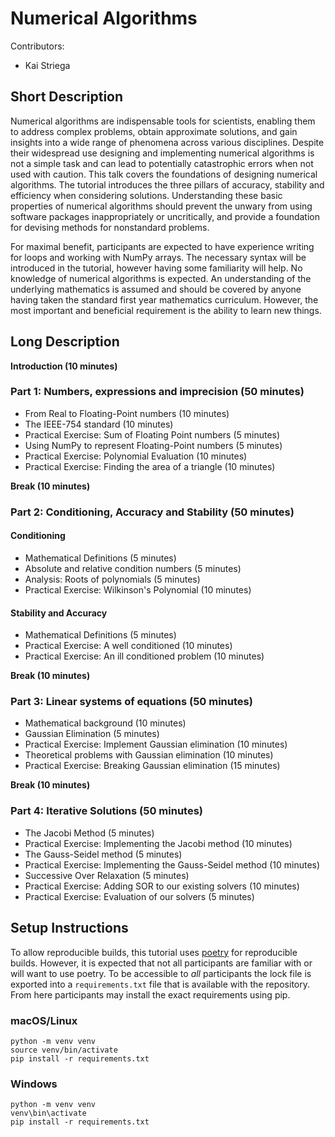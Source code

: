 # Numerical Algorithms

Contributors:

* Kai Striega

## Short Description

Numerical algorithms are indispensable tools for scientists, enabling them to address complex problems, obtain approximate solutions, and gain insights into a wide range of phenomena across various disciplines. Despite their widespread use designing and implementing numerical algorithms is not a simple task and can lead to potentially catastrophic errors when not used with caution. This talk covers the foundations of designing numerical algorithms. The tutorial introduces the three pillars of accuracy, stability and efficiency when considering solutions. Understanding these basic properties of numerical algorithms should prevent the unwary from using software packages inappropriately or uncritically, and provide a foundation for devising methods for nonstandard problems. 

For maximal benefit, participants are expected to have experience writing for loops and working with NumPy arrays. The necessary syntax will be introduced in the tutorial, however having some familiarity will help. No knowledge of numerical algorithms is expected. An understanding of the underlying mathematics is assumed and should be covered by anyone having taken the standard first year mathematics curriculum. However, the most important and beneficial requirement is the ability to learn new things.

## Long Description

**Introduction (10 minutes)**

### Part 1: Numbers, expressions and imprecision (50 minutes)

* From Real to Floating-Point numbers (10 minutes)
* The IEEE-754 standard (10 minutes)
* Practical Exercise: Sum of Floating Point numbers (5 minutes) 
* Using NumPy to represent Floating-Point numbers (5 minutes)
* Practical Exercise: Polynomial Evaluation (10 minutes)
* Practical Exercise: Finding the area of a triangle (10 minutes)

**Break (10 minutes)**

### Part 2: Conditioning, Accuracy and Stability (50 minutes)

#### Conditioning

* Mathematical Definitions (5 minutes)
* Absolute and relative condition numbers (5 minutes)
* Analysis: Roots of polynomials (5 minutes)
* Practical Exercise: Wilkinson's Polynomial (10 minutes)

#### Stability and Accuracy

* Mathematical Definitions (5 minutes)
* Practical Exercise: A well conditioned (10 minutes)
* Practical Exercise: An ill conditioned problem (10 minutes)

**Break (10 minutes)**


### Part 3: Linear systems of equations (50 minutes)
 
* Mathematical background (10 minutes)
* Gaussian Elimination (5 minutes)
* Practical Exercise: Implement Gaussian elimination (10 minutes)
* Theoretical problems with Gaussian elimination (10 minutes)
* Practical Exercise: Breaking Gaussian elimination (15 minutes)

**Break (10 minutes)**

### Part 4: Iterative Solutions (50 minutes)

* The Jacobi Method (5 minutes)
* Practical Exercise: Implementing the Jacobi method (10 minutes)
* The Gauss-Seidel method (5 minutes)
* Practical Exercise: Implementing the Gauss-Seidel method (10 minutes)
* Successive Over Relaxation (5 minutes)
* Practical Exercise: Adding SOR to our existing solvers (10 minutes)
* Practical Exercise: Evaluation of our solvers (5 minutes)

## Setup Instructions

To allow reproducible builds, this tutorial uses [poetry](https://python-poetry.org/) 
for reproducible builds. However, it is expected that not all participants are familiar
with or will want to use poetry. To be accessible to _all_ participants the lock file is
exported into a `requirements.txt` file that is available with the repository. From here
participants may install the exact requirements using pip.

### macOS/Linux

```shell
python -m venv venv
source venv/bin/activate
pip install -r requirements.txt
```

### Windows

```shell
python -m venv venv
venv\bin\activate
pip install -r requirements.txt
```
